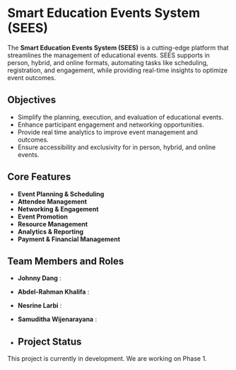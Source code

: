 
# Smart Education Events System (SEES)



The **Smart Education Events System (SEES)** is a cutting-edge platform that streamlines the management of educational events. SEES supports in person, hybrid, and online formats, automating tasks like scheduling, registration, and engagement, while providing real-time insights to optimize event outcomes.


## Objectives

- Simplify the planning, execution, and evaluation of educational events.
- Enhance participant engagement and networking opportunities.
- Provide real time analytics to improve event management and outcomes.
- Ensure accessibility and exclusivity for in person, hybrid, and online events.

## Core Features

- **Event Planning & Scheduling**
- **Attendee Management**
- **Networking & Engagement**
- **Event Promotion**
- **Resource Management**
- **Analytics & Reporting**
- **Payment & Financial Management**


## Team Members and Roles 

- **Johnny Dang** :
- **Abdel-Rahman Khalifa** :
- **Nesrine Larbi** :  
- **Samuditha Wijenarayana** : 

- ## Project Status

This project is currently in development. We are working on Phase 1.

